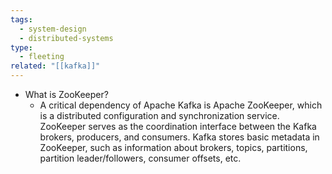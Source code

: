 ```yaml
---
tags:
  - system-design
  - distributed-systems
type:
  - fleeting
related: "[[kafka]]"
---
```

- What is ZooKeeper?
	- A critical dependency of Apache Kafka is Apache ZooKeeper, which is a distributed configuration and synchronization service. ZooKeeper serves as the coordination interface between the Kafka brokers, producers, and consumers. Kafka stores basic metadata in ZooKeeper, such as information about brokers, topics, partitions, partition leader/followers, consumer offsets, etc.